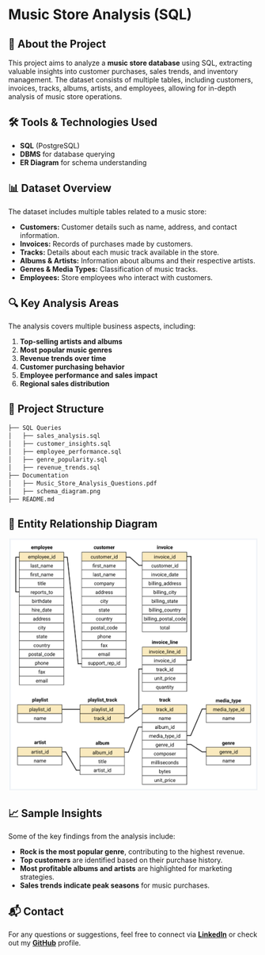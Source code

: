 # Music Store Analysis (SQL)

## 📌 About the Project
This project aims to analyze a **music store database** using SQL, extracting valuable insights into customer purchases, sales trends, and inventory management. The dataset consists of multiple tables, including customers, invoices, tracks, albums, artists, and employees, allowing for in-depth analysis of music store operations.

## 🛠 Tools & Technologies Used
- **SQL** (PostgreSQL)
- **DBMS** for database querying
- **ER Diagram** for schema understanding

## 📊 Dataset Overview
The dataset includes multiple tables related to a music store:
- **Customers:** Customer details such as name, address, and contact information.
- **Invoices:** Records of purchases made by customers.
- **Tracks:** Details about each music track available in the store.
- **Albums & Artists:** Information about albums and their respective artists.
- **Genres & Media Types:** Classification of music tracks.
- **Employees:** Store employees who interact with customers.

## 🔍 Key Analysis Areas
The analysis covers multiple business aspects, including:
1. **Top-selling artists and albums**
2. **Most popular music genres**
3. **Revenue trends over time**
4. **Customer purchasing behavior**
5. **Employee performance and sales impact**
6. **Regional sales distribution**

## 📂 Project Structure
```
├── SQL Queries
│   ├── sales_analysis.sql
│   ├── customer_insights.sql
│   ├── employee_performance.sql
│   ├── genre_popularity.sql
│   ├── revenue_trends.sql
├── Documentation
│   ├── Music_Store_Analysis_Questions.pdf
│   ├── schema_diagram.png
├── README.md
```

## 📌 Entity Relationship Diagram
![Schema Diagram](schema_diagram.png)

## 📈 Sample Insights
Some of the key findings from the analysis include:
- **Rock is the most popular genre**, contributing to the highest revenue.
- **Top customers** are identified based on their purchase history.
- **Most profitable albums and artists** are highlighted for marketing strategies.
- **Sales trends indicate peak seasons** for music purchases.

## 📬 Contact
For any questions or suggestions, feel free to connect via **[LinkedIn](https://www.linkedin.com/in/its-ekanshi/)** or check out my **[GitHub](https://github.com/its-ekanshi/)** profile.

